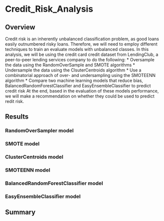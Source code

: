 # Credit_Risk_Analysis

## Overview
Credit risk is an inherently unbalanced classification problem, as good loans easily outnumbered risky loans. Therefore, we will need to employ different techniques to train an evaluate models with unbalanced classes. In this analysis, we will be using the credit card credit dataset from LendingClub, a peer-to-peer lending services company to do the following:
    * Oversample the data using the RandomOverSample and SMOTE algorithms
    * Undersample the data using the ClsuterCentroids algorithm
    * Use a combinatorial approach of over- and undersampling using the SMOTEENN algorithm
    * Compare two machine learning models that reduce bias, BalancedRandomForestClassifier and EasyEnsembleClassifier to predict credit risk
At the end, based in the evaluation of these models performance, we will make a recommendation on whether they could be used to predict redit risk.    

## Results

### RandomOverSampler model

### SMOTE model

### ClusterCentroids model

### SMOTEENN model

### BalancedRandomForestClassifier model

### EasyEnsembleClassifier model

## Summary